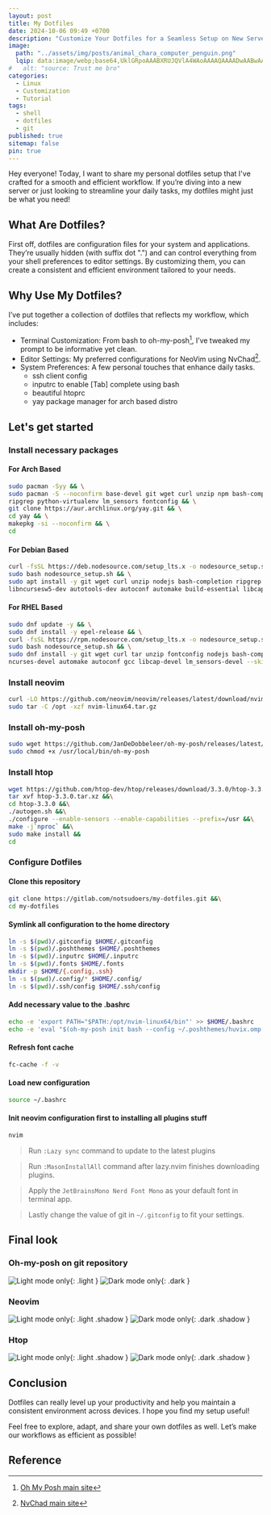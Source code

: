 ```yaml
---
layout: post
title: My Dotfiles
date: 2024-10-06 09:49 +0700
description: "Customize Your Dotfiles for a Seamless Setup on New Servers!"
image:
  path: "../assets/img/posts/animal_chara_computer_penguin.png"
  lqip: data:image/webp;base64,UklGRpoAAABXRUJQVlA4WAoAAAAQAAAADwAABwAAQUxQSDIAAAARL0AmbZurmr57yyIiqE8oiG0bejIYEQTgqiDA9vqnsUSI6H+oAERp2HZ65qP/VIAWAFZQOCBCAAAA8AEAnQEqEAAIAAVAfCWkAALp8sF8rgRgAP7o9FDvMCkMde9PK7euH5M1m6VWoDXf2FkP3BqV0ZYbO6NA/VFIAAAA
#   alt: "source: Trust me bro"
categories:
  - Linux
  - Customization
  - Tutorial
tags:
  - shell
  - dotfiles
  - git
published: true
sitemap: false
pin: true
---
```


Hey everyone! Today, I want to share my personal dotfiles setup that I've crafted for a smooth and efficient workflow. If you’re diving into a new server or just looking to streamline your daily tasks, my dotfiles might just be what you need!

## What Are Dotfiles?

First off, dotfiles are configuration files for your system and applications. They’re usually hidden (with suffix dot ".") and can control everything from your shell preferences to editor settings. By customizing them, you can create a consistent and efficient environment tailored to your needs.

## Why Use My Dotfiles?

I’ve put together a collection of dotfiles that reflects my workflow, which includes:

- Terminal Customization: From bash to oh-my-posh[^footnote], I’ve tweaked my prompt to be informative yet clean.
- Editor Settings: My preferred configurations for NeoVim using NvChad[^footnote2].
- System Preferences: A few personal touches that enhance daily tasks.
  - ssh client config
  - inputrc to enable [Tab] complete using bash
  - beautiful htoprc
  - yay package manager for arch based distro

## Let's get started

### Install necessary packages

#### For Arch Based

```sh
sudo pacman -Syy && \
sudo pacman -S --noconfirm base-devel git wget curl unzip npm bash-completion \
ripgrep python-virtualenv lm_sensors fontconfig && \
git clone https://aur.archlinux.org/yay.git && \
cd yay && \
makepkg -si --noconfirm && \
cd
```

#### For Debian Based

```sh
curl -fsSL https://deb.nodesource.com/setup_lts.x -o nodesource_setup.sh && \
sudo bash nodesource_setup.sh && \
sudo apt install -y git wget curl unzip nodejs bash-completion ripgrep python3-venv \
libncursesw5-dev autotools-dev autoconf automake build-essential libcap-dev libsensors-dev
```

#### For RHEL Based

```sh
sudo dnf update -y && \
sudo dnf install -y epel-release && \
curl -fsSL https://rpm.nodesource.com/setup_lts.x -o nodesource_setup.sh && \
sudo bash nodesource_setup.sh && \
sudo dnf install -y git wget curl tar unzip fontconfig nodejs bash-completion ripgrep python3-virtualenv \
ncurses-devel automake autoconf gcc libcap-devel lm_sensors-devel --skip-broken
```

### Install neovim

```sh
curl -LO https://github.com/neovim/neovim/releases/latest/download/nvim-linux64.tar.gz && \
sudo tar -C /opt -xzf nvim-linux64.tar.gz
```

### Install oh-my-posh

```sh
sudo wget https://github.com/JanDeDobbeleer/oh-my-posh/releases/latest/download/posh-linux-amd64 -O /usr/local/bin/oh-my-posh && \
sudo chmod +x /usr/local/bin/oh-my-posh
```

### Install htop

```sh
wget https://github.com/htop-dev/htop/releases/download/3.3.0/htop-3.3.0.tar.xz &&\
tar xvf htop-3.3.0.tar.xz &&\
cd htop-3.3.0 &&\
./autogen.sh &&\
./configure --enable-sensors --enable-capabilities --prefix=/usr &&\
make -j`nproc` &&\
sudo make install &&
cd
```

### Configure Dotfiles

#### Clone this repository

```sh
git clone https://gitlab.com/notsudoers/my-dotfiles.git &&\
cd my-dotfiles
```

#### Symlink all configuration to the home directory

```sh
ln -s $(pwd)/.gitconfig $HOME/.gitconfig
ln -s $(pwd)/.poshthemes $HOME/.poshthemes
ln -s $(pwd)/.inputrc $HOME/.inputrc
ln -s $(pwd)/.fonts $HOME/.fonts
mkdir -p $HOME/{.config,.ssh}
ln -s $(pwd)/.config/* $HOME/.config/
ln -s $(pwd)/.ssh/config $HOME/.ssh/config
```

#### Add necessary value to the .bashrc

```sh
echo -e 'export PATH="$PATH:/opt/nvim-linux64/bin"' >> $HOME/.bashrc
echo -e 'eval "$(oh-my-posh init bash --config ~/.poshthemes/huvix.omp.yaml)" \nalias cl="clear"' >> $HOME/.bashrc
```

#### Refresh font cache

```sh
fc-cache -f -v
```

#### Load new configuration

```sh
source ~/.bashrc
```

#### Init neovim configuration first to installing all plugins stuff

```sh
nvim
```

> Run `:Lazy sync` command to update to the latest plugins

> Run `:MasonInstallAll` command after lazy.nvim finishes downloading plugins.

> Apply the `JetBrainsMono Nerd Font Mono` as your default font in terminal app.

> Lastly change the value of git in `~/.gitconfig` to fit your settings.

## Final look

### Oh-my-posh on git repository

![Light mode only](../assets/img/posts/Dotfiles.png){: .light }
![Dark mode only](../assets/img/posts/Dotfiles.png){: .dark }

### Neovim

![Light mode only](../assets/img/posts/Nvim_light.png){: .light .shadow }
![Dark mode only](../assets/img/posts/Nvim_dark.png){: .dark .shadow }

### Htop

![Light mode only](../assets/img/posts/htop.png){: .light .shadow }
![Dark mode only](../assets/img/posts/htop.png){: .dark .shadow }

## Conclusion

Dotfiles can really level up your productivity and help you maintain a consistent environment across devices. I hope you find my setup useful!

Feel free to explore, adapt, and share your own dotfiles as well. Let’s make our workflows as efficient as possible!

## Reference

[^footnote]: [Oh My Posh main site](https://ohmyposh.dev/)

[^footnote2]: [NvChad main site](https://nvchad.com/)
